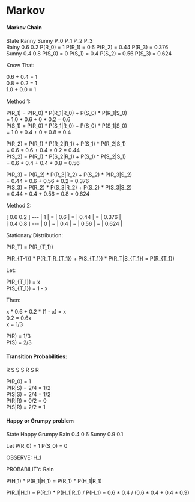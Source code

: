 # Markov

#### Markov Chain

State   Ranny   Sunny   P_0         P_1             P_2             P_3  
Rainy   0.6     0.2     P(R_0) = 1  P(R_1) = 0.6    P(R_2) = 0.44   P(R_3) = 0.376  
Sunny   0.4     0.8     P(S_0) = 0  P(S_1) = 0.4    P(S_2) = 0.56   P(S_3) = 0.624

Know That:

0.6 + 0.4 = 1  
0.8 + 0.2 = 1  
1.0 + 0.0 = 1  

Method 1:

P(R_1) = P(R_0) * P(R_1|R_0) + P(S_0) * P(R_1|S_0)  
       = 1.0 * 0.6 + 0 * 0.2 = 0.6  
P(S_1) = P(R_0) * P(S_1|R_0) + P(S_0) * P(S_1|S_0)  
       = 1.0 * 0.4 + 0 * 0.8 = 0.4

P(R_2) = P(R_1) * P(R_2|R_1) + P(S_1) * P(R_2|S_1)  
       = 0.6 * 0.6 + 0.4 * 0.2 = 0.44  
P(S_2) = P(R_1) * P(S_2|R_1) + P(S_1) * P(S_2|S_1)  
       = 0.6 * 0.4 + 0.4 * 0.8 = 0.56

P(R_3) = P(R_2) * P(R_3|R_2) + P(S_2) * P(R_3|S_2)  
       = 0.44 * 0.6 + 0.56 * 0.2 = 0.376  
P(S_3) = P(R_2) * P(S_3|R_2) + P(S_2) * P(S_3|S_2)  
       = 0.44 * 0.4 + 0.56 * 0.8 = 0.624

Method 2:

[ 0.6 0.2 ] --- | 1 | = | 0.6 | = | 0.44 | =  | 0.376 |   
[ 0.4 0.8 ] --- | 0 | = | 0.4 | = | 0.56 | =  | 0.624 |

Stationary Distribution:

P(R_T) = P(R_{T_1})

P(R_{T-1}) * P(R_T|R_{T_1}) + P(S_{T_1}) * P(R_T|S_{T_1}) = P(R_{T_1})

Let:

P(R_{T_1}) = x  
P(S_{T_1}) = 1 - x

Then:

x * 0.6 + 0.2 * (1 - x) = x  
        0.2 = 0.6x  
        x = 1/3

P(R) = 1/3  
P(S) = 2/3

#### Transition Probabilities:

R S S S R S R

P(R_0) = 1  
P(R|S) = 2/4 = 1/2  
P(S|S) = 2/4 = 1/2  
P(R|R) = 0/2 = 0  
P(S|R) = 2/2 = 1  

#### Happy or Grumpy problem

State   Happy   Grumpy
Rain    0.4     0.6
Sunny   0.9     0.1

Let P(R_0) = 1 P(S_0) = 0  

OBSERVE: H_1

PROBABILITY: Rain

P(H_1) * P(R_1|H_1)  = P(R_1) * P(H_1|R_1)

P(R_1|H_1) = P(R_1) * P(H_1|R_1) / P(H_1) = 0.6 * 0.4 / (0.6 * 0.4 + 0.4 * 0.9)
